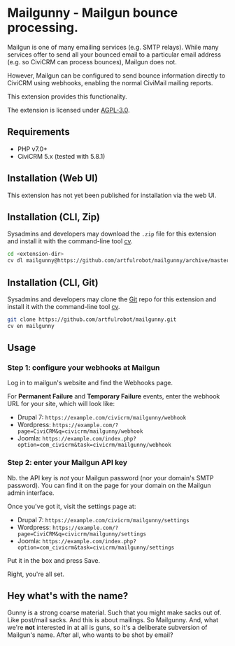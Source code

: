 # Mailgunny - Mailgun bounce processing.

Mailgun is one of many emailing services (e.g. SMTP relays). While many services
offer to send all your bounced email to a particular email address (e.g. so
CiviCRM can process bounces), Mailgun does not.

However, Mailgun can be configured to send bounce information directly to
CiviCRM using webhooks, enabling the normal CiviMail mailing reports.

This extension provides this functionality.

The extension is licensed under [AGPL-3.0](LICENSE.txt).

## Requirements

* PHP v7.0+
* CiviCRM 5.x (tested with 5.8.1)

## Installation (Web UI)

This extension has not yet been published for installation via the web UI.

## Installation (CLI, Zip)

Sysadmins and developers may download the `.zip` file for this extension and
install it with the command-line tool [cv](https://github.com/civicrm/cv).

```bash
cd <extension-dir>
cv dl mailgunny@https://github.com/artfulrobot/mailgunny/archive/master.zip
```

## Installation (CLI, Git)

Sysadmins and developers may clone the [Git](https://en.wikipedia.org/wiki/Git) repo for this extension and
install it with the command-line tool [cv](https://github.com/civicrm/cv).

```bash
git clone https://github.com/artfulrobot/mailgunny.git
cv en mailgunny
```

## Usage

### Step 1: configure your webhooks at Mailgun

Log in to mailgun's website and find the Webhooks page.

For **Permanent Failure** and **Temporary Failure** events, enter the webhook
URL for your site, which will look like:

- Drupal 7: `https://example.com/civicrm/mailgunny/webhook`
- Wordpress: `https://example.com/?page=CiviCRM&q=civicrm/mailgunny/webhook`
- Joomla: `https://example.com/index.php?option=com_civicrm&task=civicrm/mailgunny/webhook`

### Step 2: enter your Mailgun API key

Nb. the API key is *not* your Mailgun password (nor your domain's SMTP
password). You can find it on the page for your domain on the Mailgun admin
interface.

Once you've got it, visit the settings page at:

- Drupal 7: `https://example.com/civicrm/mailgunny/settings`
- Wordpress: `https://example.com/?page=CiviCRM&q=civicrm/mailgunny/settings`
- Joomla: `https://example.com/index.php?option=com_civicrm&task=civicrm/mailgunny/settings`

Put it in the box and press Save.

Right, you're all set.


## Hey what's with the name?

Gunny is a strong coarse material. Such that you might make sacks out of. Like
post/mail sacks. And this is about mailings. So Mailgunny. And, what we're
**not** interested in at all is guns, so it's a deliberate subversion of
Mailgun's name. After all, who wants to be shot by email?
